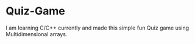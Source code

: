 # Quiz-Game
I am learning C/C++ currently and made this simple fun Quiz game using Multidimensional arrays.
